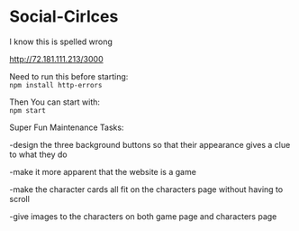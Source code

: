 # Social-Cirlces
I know this is spelled wrong

[http://72.181.111.213/3000
](http://72.181.111.213:3000/)


Need to run this before starting:  
`npm install http-errors` 

Then You can start with:  
`npm start`

Super Fun Maintenance Tasks:

-design the three background buttons so that their appearance gives a clue to what they do

-make it more apparent that the website is a game

-make the character cards all fit on the characters page without having to scroll

-give images to the characters on both game page and characters page
